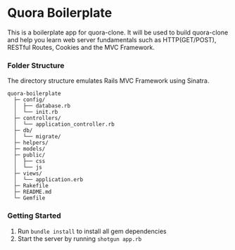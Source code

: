# Quora Boilerplate

This is a boilerplate app for quora-clone. It will be used to build quora-clone  and help you learn web server fundamentals such as HTTP(GET/POST), RESTful Routes, Cookies and the MVC Framework.

### Folder Structure
The directory structure emulates Rails MVC Framework using Sinatra.
```
quora-boilerplate
  ├─ config/
  │  ├── database.rb
  │  └── init.rb
  ├─ controllers/                       
  │  └── application_controller.rb
  ├─ db/
  │  └── migrate/                       
  ├─ helpers/
  ├─ models/            
  ├─ public/
  │  ├── css
  │  └── js
  ├─ views/
  │  └── application.erb
  ├─ Rakefile
  ├─ README.md
  └─ Gemfile
```

### Getting Started
1. Run ```bundle install``` to install all gem dependencies
2. Start the server by running ```shotgun app.rb```